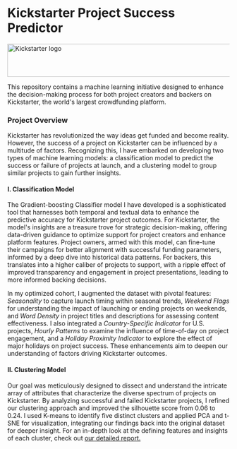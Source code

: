 <h1>Kickstarter Project Success Predictor</h1>
<img src="https://upload.wikimedia.org/wikipedia/commons/thumb/b/b5/Kickstarter_logo.svg/1024px-Kickstarter_logo.svg.png" alt="Kickstarter logo" width="600" height="75">
<p>This repository contains a machine learning initiative designed to enhance the decision-making process for both project creators and backers on Kickstarter, the world's largest crowdfunding platform.</p>
<h3>Project Overview</h3>
Kickstarter has revolutionized the way ideas get funded and become reality. However, the success of a project on Kickstarter can be influenced by a multitude of factors. Recognizing this, I have embarked on developing two types of machine learning models: a classification model to predict the success or failure of projects at launch, and a clustering model to group similar projects to gain further insights.

<h4>I. Classification Model</h4>
<p>The Gradient-boosting Classifier model I have developed is a sophisticated tool that harnesses both temporal and textual data to enhance the predictive accuracy for Kickstarter project outcomes. For Kickstarter, the model's insights are a treasure trove for strategic decision-making, offering data-driven guidance to optimize support for project creators and enhance platform features. Project owners, armed with this model, can fine-tune their campaigns for better alignment with successful funding parameters, informed by a deep dive into historical data patterns. For backers, this translates into a higher caliber of projects to support, with a ripple effect of improved transparency and engagement in project presentations, leading to more informed backing decisions. 
</p>

<p>In my optimized cohort, I augmented the dataset with pivotal features: <I>Seasonality</I> to capture launch timing within seasonal trends, <I>Weekend Flags</I> for understanding the impact of launching or ending projects on weekends, and <I>Word Density</I> in project titles and descriptions for assessing content effectiveness. I also integrated a <I>Country-Specific Indicator</I> for U.S. projects, <I>Hourly Patterns</I> to examine the influence of time-of-day on project engagement, and a <I>Holiday Proximity Indicator</I> to explore the effect of major holidays on project success. These enhancements aim to deepen our understanding of factors driving Kickstarter outcomes.</p>

<h4>II. Clustering Model</h4>
Our goal was meticulously designed to dissect and understand the intricate array of attributes that characterize the diverse spectrum of projects on Kickstarter. By analyzing successful and failed Kickstarter projects, I refined our clustering approach and improved the silhouette score from 0.06 to 0.24. I used K-means to identify five distinct clusters and applied PCA and t-SNE for visualization, integrating our findings back into the original dataset for deeper insight. 
For an in-depth look at the defining features and insights of each cluster, check out <a href="https://github.com/kojen-coder/kickstarter-ml/blob/main/Cluster%20Model%20Report.pdf">our detailed report.</a>

